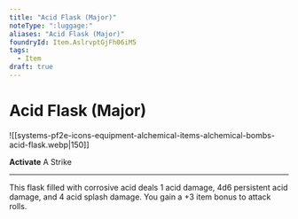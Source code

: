 ```yaml
---
title: "Acid Flask (Major)"
noteType: ":luggage:"
aliases: "Acid Flask (Major)"
foundryId: Item.AslrvptGjFh06iM5
tags:
  - Item
draft: true
---
```


# Acid Flask (Major)
![[systems-pf2e-icons-equipment-alchemical-items-alchemical-bombs-acid-flask.webp|150]]

**Activate** A Strike

* * *

This flask filled with corrosive acid deals 1 acid damage, 4d6 persistent acid damage, and 4 acid splash damage. You gain a +3 item bonus to attack rolls.
